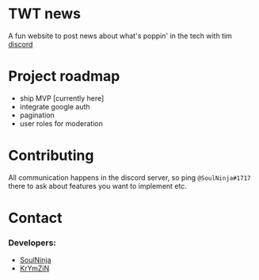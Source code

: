 # TWT news

A fun website to post news about what's poppin' in the tech with tim [discord](https://discord.gg/twt)

# Project roadmap

- ship MVP [currently here]
- integrate google auth
- pagination
- user roles for moderation

# Contributing

All communication happens in the discord server, so ping `@SoulNinja#1717` there to ask about features you want to implement etc.

# Contact

### Developers:

- [SoulNinja](https://github.com/SoulNinja-dev)
- [KrYmZiN](https://github.com/Shiv-Patil)
